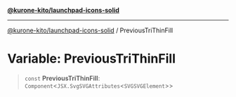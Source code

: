 [**@kurone-kito/launchpad-icons-solid**](../README.md)

***

[@kurone-kito/launchpad-icons-solid](../globals.md) / PreviousTriThinFill

# Variable: PreviousTriThinFill

> `const` **PreviousTriThinFill**: `Component`\<`JSX.SvgSVGAttributes`\<`SVGSVGElement`\>\>
